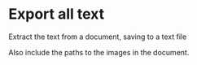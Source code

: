 # Export all text

Extract the text from a document, saving to a text file

Also include the paths to the images in the document.
